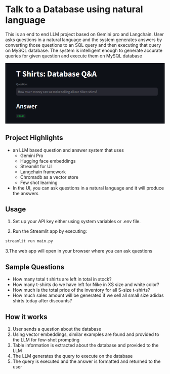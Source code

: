 
# Talk to a Database using natural language

This is an end to end LLM project based on Gemini pro and Langchain.
User asks questions in a natural language and the system generates answers by converting those questions to an SQL query and
then executing that query on MySQL database. 
The system is intelligent enough to generate accurate queries for given question and execute them on MySQL database

![app preview](./preview/db_llm.png)

## Project Highlights

- an LLM based question and answer system that uses
  - Gemini Pro
  - Hugging face embeddings
  - Streamlit for UI
  - Langchain framework
  - Chromadb as a vector store
  - Few shot learning
- In the UI, you can ask questions in a natural language and it will produce the answers

## Usage

1. Set up your API key either using system variables or .env file.

2. Run the Streamlit app by executing:
```bash
streamlit run main.py

```

3.The web app will open in your browser where you can ask questions

## Sample Questions
  - How many total t shirts are left in total in stock?
  - How many t-shirts do we have left for Nike in XS size and white color?
  - How much is the total price of the inventory for all S-size t-shirts?
  - How much sales amount will be generated if we sell all small size adidas shirts today after discounts?
  
## How it works

1. User sends a question about the database
2. Using vector embeddings, similar examples are found and provided to the LLM for few-shot prompting
3. Table information is extracted about the database and provided to the LLM
4. The LLM generates the query to execute on the database
5. The query is executed and the answer is formatted and returned to the user